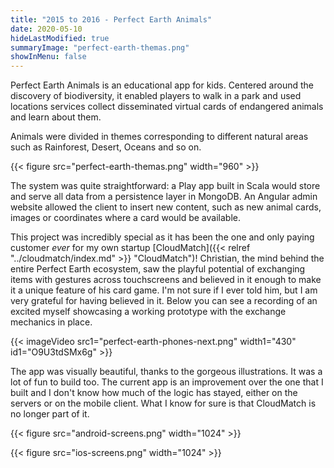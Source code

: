 ```yaml
---
title: "2015 to 2016 - Perfect Earth Animals"
date: 2020-05-10
hideLastModified: true
summaryImage: "perfect-earth-themas.png"
showInMenu: false
---
```


Perfect Earth Animals is an educational app for kids. Centered around the discovery of biodiversity, it enabled players to
walk in a park and used locations services collect disseminated virtual cards of endangered animals and learn about them.

Animals were divided in themes corresponding to different natural areas such as Rainforest, Desert, Oceans and so on.

{{< figure src="perfect-earth-themas.png" width="960" >}}

The system was quite straightforward: a Play app built in Scala would store and serve all data from a persistence layer
in MongoDB. An Angular admin website allowed the client to insert new content, such as new animal cards, images or 
coordinates where a card would be available.  

This project was incredibly special as it has been the one and only paying customer *ever* for my own startup [CloudMatch]({{< relref "../cloudmatch/index.md" >}} "CloudMatch")!
Christian, the mind behind the entire Perfect Earth ecosystem, saw the playful potential of exchanging items with gestures
across touchscreens and believed in it enough to make it a unique feature of his card game. I'm not sure if I ever told him,
but I am very grateful for having believed in it. Below you can see a recording of an excited myself showcasing a working
prototype with the exchange mechanics in place.
 
{{< imageVideo src1="perfect-earth-phones-next.png" width1="430" id1="O9U3tdSMx6g" >}}

The app was visually beautiful, thanks to the gorgeous illustrations. It was a lot of fun to build too. The current app
is an improvement over the one that I built and I don't know how much of the logic has stayed, either on the servers or
on the mobile client. What I know for sure is that CloudMatch is no longer part of it.

{{< figure src="android-screens.png" width="1024" >}}

{{< figure src="ios-screens.png" width="1024" >}}
 


